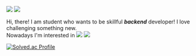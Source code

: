 <a href="https://velog.io/@jollidah?tag=%EC%95%8C%EA%B3%A0%EB%A6%AC%EC%A6%98" target="_blank"><img src="https://img.shields.io/badge/Velog-00CC00?style= flat-square&logo=Velog&logoColor=FFFFFF"/></a> 
<a href="[https://velog.io/@jollidah?tag=%EC%95%8C%EA%B3%A0%EB%A6%AC%EC%A6%98](https://www.notion.so/pnctask/My-Study-Note-9ac9d181f60340dda7d9411b1901cbd5)" target="_blank"><img src="https://img.shields.io/badge/study note-000000?style= flat-square&logo=notion&logoColor=#white"/></a> 


Hi, there! I am student who wants to be skillful ***backend*** developer! I love challenging something new. \
Nowadays I'm interested in 
<img src="https://img.shields.io/badge/rust-black?style=flat&logo=rust&logoColor=ffffff"/>
<img src="https://img.shields.io/badge/spring-6DB33F?style=flat&logo=spring&logoColor=white"/>



[![Solved.ac Profile](http://mazassumnida.wtf/api/v2/generate_badge?boj=help0304)](https://solved.ac/help0304/)

<!--
**jollidah/jollidah** is a ✨ _special_ ✨ repository because its `README.md` (this file) appears on your GitHub profile.

Here are some ideas to get you started:

- 🔭 I’m currently working on ...
- 🌱 I’m currently learning ...
- 👯 I’m looking to collaborate on ...
- 🤔 I’m looking for help with ...
- 💬 Ask me about ...
- 📫 How to reach me: ...
- 😄 Pronouns: ...
- ⚡ Fun fact: ...
-->
